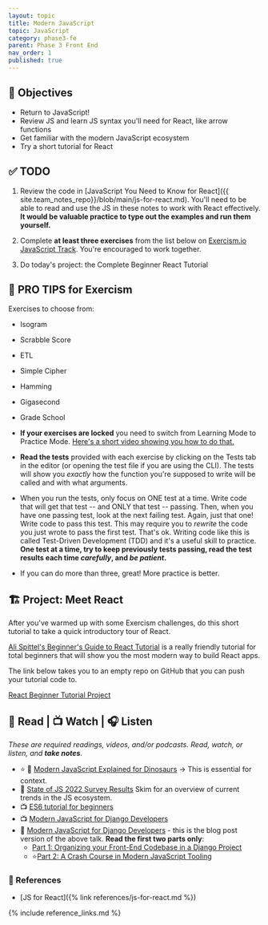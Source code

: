 ```yaml
---
layout: topic
title: Modern JavaScript
topic: JavaScript
category: phase3-fe
parent: Phase 3 Front End
nav_order: 1
published: true
---
```



## 🎯 Objectives

- Return to JavaScript!
- Review JS and learn JS syntax you'll need for React, like arrow functions
- Get familiar with the modern JavaScript ecosystem
- Try a short tutorial for React

## ✅ TODO

1. Review the code in [JavaScript You Need to Know for React]({{ site.team_notes_repo}}/blob/main/js-for-react.md). You'll need to be able to read and use the JS in these notes to work with React effectively. **It would be valuable practice to type out the examples and run them yourself.**

2. Complete **at least three exercises** from the list below on [Exercism.io JavaScript Track](https://exercism.org/tracks/javascript). You're encouraged to work together.

3. Do today's project: the Complete Beginner React Tutorial

## 💫 PRO TIPS for Exercism

Exercises to choose from:

- Isogram
- Scrabble Score
- ETL
- Simple Cipher
- Hamming
- Gigasecond
- Grade School

- **If your exercises are locked** you need to switch from Learning Mode to Practice Mode. [Here's a short video showing you how to do that.](https://www.loom.com/share/ad7209af2267427889c98699f0694d11)
- **Read the tests** provided with each exercise by clicking on the Tests tab in the editor (or opening the test file if you are using the CLI). The tests will show you _exactly_ how the function you're supposed to write will be called and with what arguments.
- When you run the tests, only focus on ONE test at a time. Write code that will get that test -- and ONLY that test -- passing. Then, when you have one passing test, look at the next failing test. Again, just that one! Write code to pass this test. This may require you to _rewrite_ the code you just wrote to pass the first test. That's ok. Writing code like this is called Test-Driven Development (TDD) and it's a useful skill to practice. **One test at a time, try to keep previously tests passing, read the test results each time _carefully_, and _be patient_.**
- If you can do more than three, great! More practice is better.

## 🏗️ Project: Meet React

After you've warmed up with some Exercism challenges, do this short tutorial to take a quick introductory tour of React.

[Ali Spittel's Beginner's Guide to React Tutorial](https://welearncode.com/beginners-guide-react-2020/) is a really friendly tutorial for total beginners that will show you the most modern way to build React apps.

The link below takes you to an empty repo on GitHub that you can push your tutorial code to.

<a id="custom-repo-link" href="{{ site.team_github_org }}/react-beginner-tutorial-">React Beginner Tutorial Project</a>

## 📖 Read | 📺 Watch | 🎧 Listen

_These are required readings, videos, and/or podcasts. Read, watch, or listen, and **take notes**._

- ⭐ 📖 [Modern JavaScript Explained for Dinosaurs](https://medium.com/the-node-js-collection/modern-javascript-explained-for-dinosaurs-f695e9747b70) -> This is essential for context.
- 📖 [State of JS 2022 Survey Results](https://2022.stateofjs.com/en-US/) Skim for an overview of current trends in the JS ecosystem.
- 📺 [ES6 tutorial for beginners](https://www.youtube.com/watch?v=WZQc7RUAg18)
- 📺 [Modern JavaScript for Django Developers](https://2021.djangocon.us/talks/modern-javascript-for-django-developers/)
- 📖 [Modern JavaScript for Django Developers](https://www.saaspegasus.com/guides/modern-javascript-for-django-developers/) - this is the blog post version of the above talk. **Read the first two parts only**:
    - [Part 1: Organizing your Front-End Codebase in a Django Project](https://www.saaspegasus.com/guides/modern-javascript-for-django-developers/client-server-architectures/)
    - ⭐[Part 2: A Crash Course in Modern JavaScript Tooling](https://www.saaspegasus.com/guides/modern-javascript-for-django-developers/javascript-tooling/)

### 🔖 References

- [JS for React]({% link references/js-for-react.md %})

{% include reference_links.md %}
